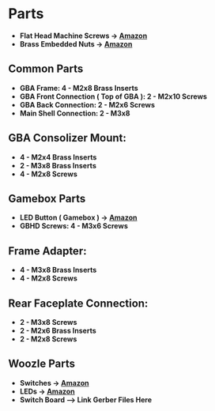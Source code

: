 # Parts 

* **Flat Head Machine Screws -> [Amazon](https://a.co/d/2D0doJf)**
* **Brass Embedded Nuts -> [Amazon](https://a.co/d/0SNjTzL)**

## Common Parts

* **GBA Frame: 4 - M2x8 Brass Inserts**
* **GBA Front Connection ( Top of GBA ): 2 - M2x10 Screws** 
* **GBA Back Connection: 2 - M2x6 Screws** 
* **Main Shell Connection: 2 - M3x8**

## GBA Consolizer Mount: 

* **4 - M2x4 Brass Inserts** 
* **2 - M3x8 Brass Inserts**
* **4 - M2x8 Screws**

## Gamebox Parts

* **LED Button ( Gamebox ) -> [Amazon](https://a.co/d/2u8QrSU)**
* **GBHD Screws: 4 - M3x6 Screws**

## Frame Adapter: 

* **4 - M3x8 Brass Inserts**
* **4 - M2x8 Screws**

## Rear Faceplate Connection: 

* **2 - M3x8 Screws** 
* **2 - M2x6 Brass Inserts**
* **2 - M2x8 Screws**

## Woozle Parts

* **Switches -> [Amazon](https://a.co/d/1mCzNco)**
* **LEDs -> [Amazon](https://a.co/d/bPgX2ja)**
* **Switch Board --> Link Gerber Files Here** 
